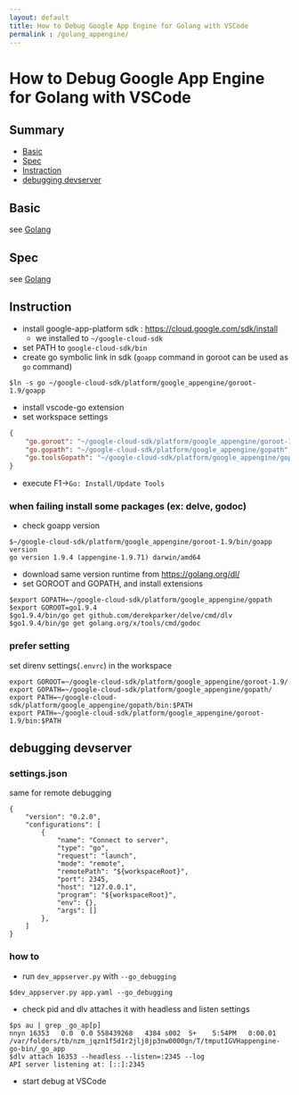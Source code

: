 ```yaml
---
layout: default
title: How to Debug Google App Engine for Golang with VSCode
permalink : /golang_appengine/
---
```

# How to Debug Google App Engine for Golang with VSCode

## Summary

* [Basic](#basic)
* [Spec](#spec)
* [Instraction](#instraction)
* [debugging devserver](#debugging-devserver)

## Basic

see [Golang](../golang/)

## Spec

see [Golang](../golang/)

## Instruction

* install google-app-platform sdk : https://cloud.google.com/sdk/install
	* we installed to `~/google-cloud-sdk`
* set PATH to `google-cloud-sdk/bin`
* create go symbolic link in sdk (`goapp` command in goroot can be used as `go` command)

```
$ln -s go ~/google-cloud-sdk/platform/google_appengine/goroot-1.9/goapp
```

* install vscode-go extension
* set workspace settings

```json
{
	"go.goroot": "~/google-cloud-sdk/platform/google_appengine/goroot-1.9",
	"go.gopath": "~/google-cloud-sdk/platform/google_appengine/gopath",
	"go.toolsGopath": "~/google-cloud-sdk/platform/google_appengine/gopath",
}
```

* execute F1->`Go: Install/Update Tools`

### when failing install some packages (ex: delve, godoc)

* check goapp version

```
$~/google-cloud-sdk/platform/google_appengine/goroot-1.9/bin/goapp version
go version 1.9.4 (appengine-1.9.71) darwin/amd64
```

* download same version runtime from https://golang.org/dl/
* set GOROOT and GOPATH, and install extensions

```
$export GOPATH=~/google-cloud-sdk/platform/google_appengine/gopath
$export GOROOT=go1.9.4
$go1.9.4/bin/go get github.com/derekparker/delve/cmd/dlv
$go1.9.4/bin/go get golang.org/x/tools/cmd/godoc
```

### prefer setting

set direnv settings(`.envrc`) in the workspace

```
export GOROOT=~/google-cloud-sdk/platform/google_appengine/goroot-1.9/
export GOPATH=~/google-cloud-sdk/platform/google_appengine/gopath/
export PATH=~/google-cloud-sdk/platform/google_appengine/gopath/bin:$PATH
export PATH=~/google-cloud-sdk/platform/google_appengine/goroot-1.9/bin:$PATH
```

## debugging devserver

### settings.json

same for remote debugging

```
{
	"version": "0.2.0",
	"configurations": [
		{
			"name": "Connect to server",
			"type": "go",
			"request": "launch",
			"mode": "remote",
			"remotePath": "${workspaceRoot}",
			"port": 2345,
			"host": "127.0.0.1",
			"program": "${workspaceRoot}",
			"env": {},
			"args": []
		},
	]
}
```

### how to

* run `dev_appserver.py` with `--go_debugging`

```
$dev_appserver.py app.yaml --go_debugging
```

* check pid and dlv attaches it with headless and listen settings

```
$ps au | grep _go_ap[p]
nnyn 16353   0.0  0.0 558439268   4384 s002  S+    5:54PM   0:00.01 /var/folders/tb/nzm_jqzn1f5d1r2jlj8jp3nw0000gn/T/tmputIGVHappengine-go-bin/_go_app
$dlv attach 16353 --headless --listen=:2345 --log
API server listening at: [::]:2345
```

* start debug at VSCode
